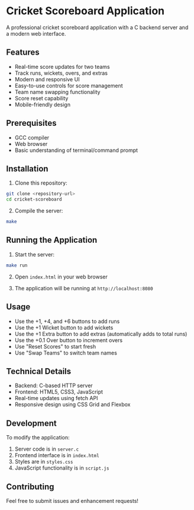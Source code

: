 # Cricket Scoreboard Application

A professional cricket scoreboard application with a C backend server and a modern web interface.

## Features

- Real-time score updates for two teams
- Track runs, wickets, overs, and extras
- Modern and responsive UI
- Easy-to-use controls for score management
- Team name swapping functionality
- Score reset capability
- Mobile-friendly design

## Prerequisites

- GCC compiler
- Web browser
- Basic understanding of terminal/command prompt

## Installation

1. Clone this repository:
```bash
git clone <repository-url>
cd cricket-scoreboard
```

2. Compile the server:
```bash
make
```

## Running the Application

1. Start the server:
```bash
make run
```

2. Open `index.html` in your web browser

3. The application will be running at `http://localhost:8080`

## Usage

- Use the +1, +4, and +6 buttons to add runs
- Use the +1 Wicket button to add wickets
- Use the +1 Extra button to add extras (automatically adds to total runs)
- Use the +0.1 Over button to increment overs
- Use "Reset Scores" to start fresh
- Use "Swap Teams" to switch team names

## Technical Details

- Backend: C-based HTTP server
- Frontend: HTML5, CSS3, JavaScript
- Real-time updates using fetch API
- Responsive design using CSS Grid and Flexbox

## Development

To modify the application:

1. Server code is in `server.c`
2. Frontend interface is in `index.html`
3. Styles are in `styles.css`
4. JavaScript functionality is in `script.js`

## Contributing

Feel free to submit issues and enhancement requests! 